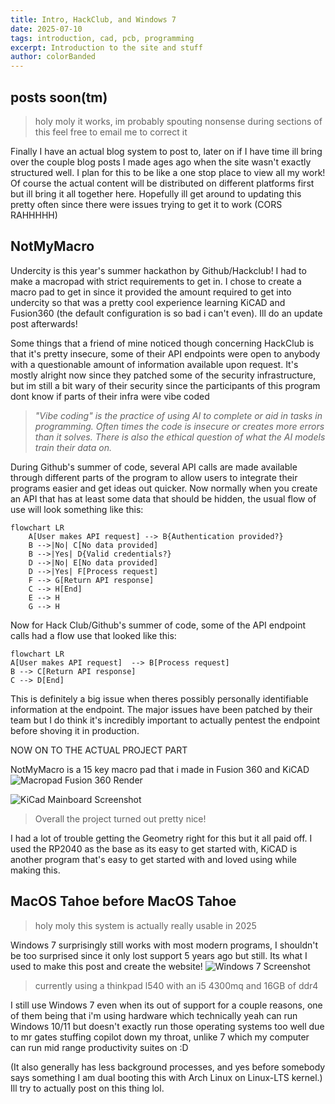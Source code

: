 ```yaml
---
title: Intro, HackClub, and Windows 7
date: 2025-07-10
tags: introduction, cad, pcb, programming
excerpt: Introduction to the site and stuff
author: colorBanded
---
```


  posts soon(tm)  
 ---
 >holy moly it works, im probably spouting nonsense during sections of this feel free to email me to correct it
 
Finally I have an actual blog system to post to, later on if I have time ill bring over the couple blog posts I made ages ago when the site wasn't exactly structured well. I plan for this to be like a one stop place to view all my work! Of course the actual content will be distributed on different platforms first but ill bring it all together here. Hopefully ill get around to updating this pretty often since there were issues trying to get it to work 
(CORS RAHHHHH)

NotMyMacro
---
Undercity is this year's summer hackathon by Github/Hackclub! I had to make a macropad with strict requirements to get in. I chose to create a macro pad to get in since it provided the amount required to get into undercity so that was a pretty cool experience learning KiCAD and Fusion360 (the default configuration is so bad i can't even). Ill do an update post afterwards!

Some things that a friend of mine noticed though concerning HackClub is that it's pretty insecure, some of their API endpoints were open to anybody with a questionable amount of information available upon request. It's mostly alright now since they patched some of the security infrastructure, but im still a bit wary of their security since the participants of this program dont know if parts of their infra were vibe coded

> *"Vibe coding" is the practice of using AI to complete or aid in tasks in programming. Often times the code is insecure or creates more errors than it solves. There is also the ethical question of what the AI models train their data on.*

During Github's summer of code, several API calls are made available through different parts of the program to allow users to integrate their programs easier and get ideas out quicker. Now normally when you create an API that has at least some data that should be hidden, the usual flow of use will look something like this:
```mermaid
flowchart LR
    A[User makes API request] --> B{Authentication provided?}
    B -->|No| C[No data provided]
    B -->|Yes| D{Valid credentials?}
    D -->|No| E[No data provided]
    D -->|Yes| F[Process request]
    F --> G[Return API response]
    C --> H[End]
    E --> H
    G --> H
```

Now for Hack Club/Github's summer of code, some of the API endpoint calls had a flow use that looked like this:

```mermaid
flowchart LR
A[User makes API request]  --> B[Process request]
B --> C[Return API response]
C --> D[End]
```
This is definitely a big issue when theres possibly personally identifiable information at the endpoint. The major issues have been patched by their team but I do think it's incredibly important to actually pentest the endpoint before shoving it in production. 

NOW ON TO THE ACTUAL PROJECT  PART

NotMyMacro is a 15 key macro pad that i made in Fusion 360 and KiCAD
![Macropad Fusion 360 Render](https://ibb.co/27Y16WGd)

![KiCad Mainboard Screenshot](https://ibb.co/ynm05tQ4)
>Overall the project turned out pretty nice! 

I had a lot of trouble getting the Geometry right for this but it all paid off. I used the RP2040 as the base as its easy to get started with, KiCAD is another program that's easy to get started with and loved using while making this.


MacOS Tahoe before MacOS Tahoe
---
>holy moly this system is actually really usable in 2025

Windows 7 surprisingly still works with most modern programs, I shouldn't be too surprised since it only lost support 5 years ago but still. Its what I used to make this post and create the website!
![Windows 7 Screenshot](https://ibin.co/w800/8ngiTdJLmxRj.png)
>currently using a thinkpad l540 with an i5 4300mq and 16GB of ddr4

I still use Windows 7 even when its out of support for a couple reasons, one of them being that i'm using hardware which technically yeah can run Windows 10/11 but doesn't exactly run those operating systems too well due to mr gates stuffing copilot down my throat, unlike 7 which my computer can run mid range productivity suites on :D

(It also generally has less background processes, and yes before somebody says something I am dual booting this with Arch Linux on Linux-LTS kernel.)
Ill try to actually post on this thing lol.

